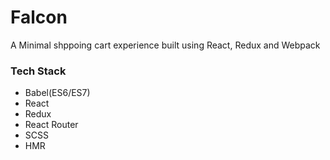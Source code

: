# Falcon

A Minimal shppoing cart experience built using React, Redux and Webpack


### Tech Stack

- Babel(ES6/ES7)
- React
- Redux
- React Router
- SCSS
- HMR

